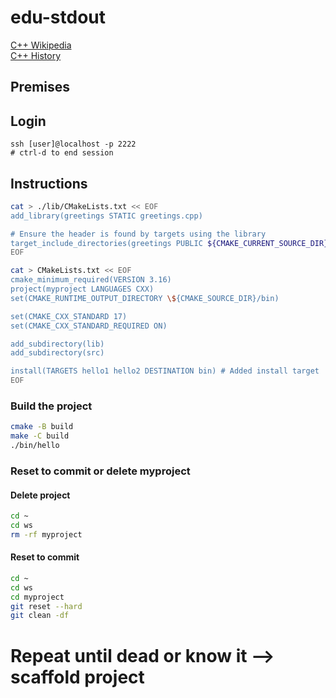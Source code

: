 # edu-stdout

[C++ Wikipedia](https://en.wikipedia.org/wiki/C%2B%2B)  
[C++ History](https://en.cppreference.com/w/cpp/language/history)

## Premises

## Login

```
ssh [user]@localhost -p 2222
# ctrl-d to end session
```

## Instructions

```bash
cat > ./lib/CMakeLists.txt << EOF
add_library(greetings STATIC greetings.cpp)

# Ensure the header is found by targets using the library
target_include_directories(greetings PUBLIC ${CMAKE_CURRENT_SOURCE_DIR})
EOF
```

```bash
cat > CMakeLists.txt << EOF
cmake_minimum_required(VERSION 3.16)
project(myproject LANGUAGES CXX)
set(CMAKE_RUNTIME_OUTPUT_DIRECTORY \${CMAKE_SOURCE_DIR}/bin)

set(CMAKE_CXX_STANDARD 17)
set(CMAKE_CXX_STANDARD_REQUIRED ON)

add_subdirectory(lib)
add_subdirectory(src)

install(TARGETS hello1 hello2 DESTINATION bin) # Added install target
EOF
```

### Build the project

```bash
cmake -B build
make -C build
./bin/hello
```

### Reset to commit or delete myproject

#### Delete project
```bash
cd ~
cd ws
rm -rf myproject
```

#### Reset to commit
```bash
cd ~
cd ws
cd myproject
git reset --hard
git clean -df
```

# Repeat until dead or know it --> scaffold project
